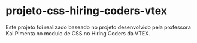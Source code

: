 # projeto-css-hiring-coders-vtex
Este projeto foi realizado baseado no projeto desenvolvido pela professora Kai Pimenta no modulo de CSS no Hiring Coders da VTEX.
